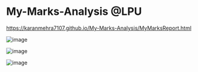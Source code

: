 # My-Marks-Analysis @LPU

https://karanmehra7107.github.io/My-Marks-Analysis/MyMarksReport.html

![image](https://user-images.githubusercontent.com/62024355/110687901-011d2000-8207-11eb-8247-cd9da6be1bc2.png)

![image](https://user-images.githubusercontent.com/62024355/110687963-18f4a400-8207-11eb-9c27-1db2bd48ac67.png)

![image](https://user-images.githubusercontent.com/62024355/110688041-2ca00a80-8207-11eb-9c8e-2560204dbd1f.png)
